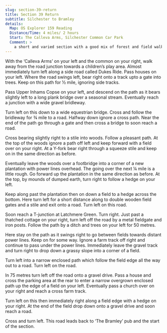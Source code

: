 ```yaml
---
slug: section-39-return
title: Section 39 Return
subtitle: Silchester to Bramley
details:
  Map: OS Explorer 159 Reading
  Distance/Time: 4 miles/ 2 hours
  Start: The Calleva Arms, Silchester Common Car Park
  Comment: >
    a short and varied section with a good mix of forest and field walking.
---
```

With the ‘Calleva Arms’ on your left and the common on your right, walk away from the road junction towards a children’s play area. Almost immediately turn left along a side road called Dukes Ride. Pass houses on your left. Where the road swings left, bear right onto a track upto a gate into trees. Keep on this path for ½ mile, ignoring side tracks.

Pass Upper Inhams Copse on your left, and descend on the path as it bears slightly left to a long plank bridge over a seasonal stream. Eventually reach a junction with a wide gravel bridleway.

Turn left on this down to a wide equestrian bridge. Cross and follow the bridleway for ¾ mile to a road. Halfway down ignore a cross path. Near the end of the path go through a gate and then cross a bridge to soon reach a road.

Cross bearing slightly right to a stile into woods. Follow a pleasant path. At the top of the woods ignore a path off left and keep forward with a field over on your right. At a Y-fork bear right through a squeeze stile and keep on in the same direction as before.

Eventually leave the woods over a footbridge into a corner of a new plantation with power lines overhead. The going over the next ¼ mile is a little rough. Go forward up the plantation in the same direction as before. At the top, by mounds of dumped earth, turn right to follow a hedge on your left.

Keep along past the plantation then on down a field to a hedge across the bottom. Here turn left for a short distance along to double wooden field gates and a stile and exit onto a road. Turn left on this road.

Soon reach a T-junction at Latchmere Green. Turn right. Just past a thatched cottage on your right, turn left off the road by a metal fieldgate and iron posts. Follow the path by a ditch and trees on your left for 50 metres.

Here stay on the path as it swings right to go between fields towards distant power lines. Keep on for some way. Ignore a farm track off right and continue to pass under the power lines. Immediately leave the gravel track and turn right to drop down a grassy slope into a corner of a field.

Turn left into a narrow enclosed path which follow the field edge all the way out to a road. Turn left on the road.

In 75 metres turn left off the road onto a gravel drive. Pass a house and cross the parking area at the rear to enter a narrow overgrown enclosed path up the edge of a field on your left. Eventually pass a church over on your right and reach a cross farm track.

Turn left on this then immediately right along a field edge with a hedge on your right. At the end of the field drop down onto a gravel drive and soon reach a road.

Cross and turn left. This road leads back to ‘The Bramley’ pub and the start of the section.

